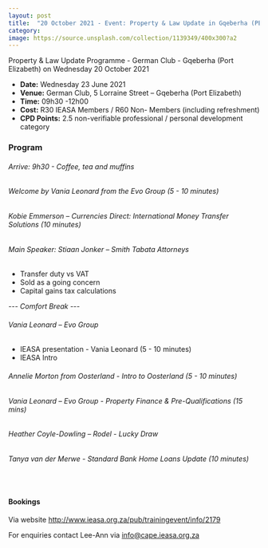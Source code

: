 ```yaml
---
layout: post
title:  "20 October 2021 - Event: Property & Law Update in Gqeberha (PE)"
category: 
image: https://source.unsplash.com/collection/1139349/400x300?a2
---
```


Property & Law Update Programme - German Club - Gqeberha
(Port Elizabeth) on Wednesday 20 October 2021


* **Date:** Wednesday 23 June 2021
* **Venue:** German Club, 5 Lorraine Street – Gqeberha (Port Elizabeth)
* **Time:** 09h30 -12h00
* **Cost:** R30 IEASA Members / R60 Non- Members (including refreshment)
* **CPD Points:** 2.5 non-verifiable professional / personal development category

### Program

###### Arrive: 9h30 - Coffee, tea and muffins

###### Welcome by Vania Leonard from the Evo Group (5 - 10 minutes)

###### Kobie Emmerson – Currencies Direct: International Money Transfer Solutions (10 minutes)

###### Main Speaker: Stiaan Jonker – Smith Tabata Attorneys
* Transfer duty vs VAT
* Sold as a going concern
* Capital gains tax calculations

*--- Comfort Break ---*

###### Vania Leonard – Evo Group
* IEASA presentation - Vania Leonard (5 - 10 minutes)
* IEASA Intro


###### Annelie Morton from Oosterland - Intro to Oosterland (5 - 10 minutes)

###### Vania Leonard – Evo Group - Property Finance & Pre-Qualifications (15 mins)

###### Heather Coyle-Dowling – Rodel - Lucky Draw

###### Tanya van der Merwe - Standard Bank Home Loans Update (10 minutes)

<br>

#### Bookings
Via website <http://www.ieasa.org.za/pub/trainingevent/info/2179>

For enquiries contact Lee-Ann via <info@cape.ieasa.org.za>
